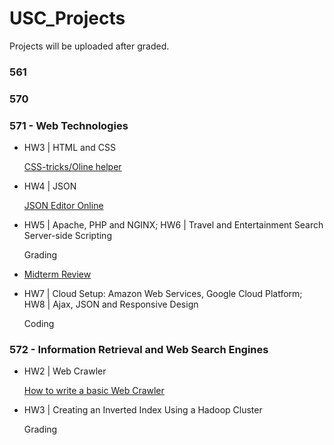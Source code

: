 # USC_Projects
Projects will be uploaded after graded.

### 561

### 570

### 571 -  Web Technologies

- HW3 | HTML and CSS
  
  [CSS-tricks/Oline helper](http://zoeyeoz.github.io/2018/01/23/CSS-tricks-Oline-helper/)

- HW4 | JSON
  
  [JSON Editor Online](http://jsoneditoronline.org)

- HW5 | Apache, PHP and NGINX; HW6 | Travel and Entertainment Search Server-side Scripting

  Grading

- [Midterm Review](http://zoeyeoz.github.io/2018/02/20/571-Web-Technologies-Review/)

- HW7 | Cloud Setup: Amazon Web Services, Google Cloud Platform; HW8 | Ajax, JSON and Responsive Design

  Coding

### 572 - Information Retrieval and Web Search Engines

- HW2 | Web Crawler

  [How to write a basic Web Crawler](http://zoeyeoz.github.io/2018/02/09/How-to-write-a-basic-Web-Crawler/)

- HW3 | Creating an Inverted Index Using a Hadoop Cluster 
  
  Grading

